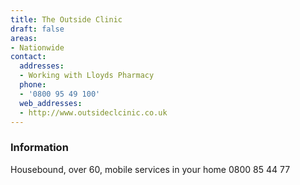 ```yaml
---
title: The Outside Clinic
draft: false
areas:
- Nationwide
contact:
  addresses:
  - Working with Lloyds Pharmacy
  phone:
  - '0800 95 49 100'
  web_addresses:
  - http://www.outsideclcinic.co.uk
---
```


### Information
Housebound, over 60, mobile services in your home  0800 85 44 77

